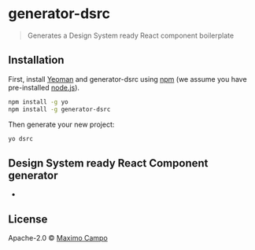 # generator-dsrc
> Generates a Design System ready React component boilerplate

## Installation

First, install [Yeoman](http://yeoman.io) and generator-dsrc using [npm](https://www.npmjs.com/) (we assume you have pre-installed [node.js](https://nodejs.org/)).

```bash
npm install -g yo
npm install -g generator-dsrc
```

Then generate your new project:

```bash
yo dsrc
```

## Design System ready React Component generator

* 

## License

Apache-2.0 © [Maximo Campo]()


[npm-image]: https://badge.fury.io/js/generator-dsrc.svg
[npm-url]: https://npmjs.org/package/generator-dsrc
[travis-image]: https://travis-ci.org/maximocampo/generator-dsrc.svg?branch=master
[travis-url]: https://travis-ci.org/maximocampo/generator-dsrc
[daviddm-image]: https://david-dm.org/maximocampo/generator-dsrc.svg?theme=shields.io
[daviddm-url]: https://david-dm.org/maximocampo/generator-dsrc

